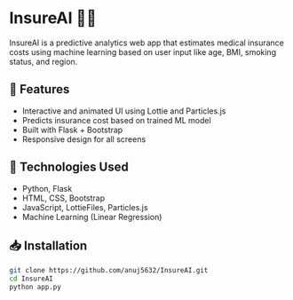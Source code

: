 # InsureAI 🧠💊

InsureAI is a predictive analytics web app that estimates medical insurance costs using machine learning based on user input like age, BMI, smoking status, and region.

## 🚀 Features
- Interactive and animated UI using Lottie and Particles.js
- Predicts insurance cost based on trained ML model
- Built with Flask + Bootstrap
- Responsive design for all screens

## 📂 Technologies Used
- Python, Flask
- HTML, CSS, Bootstrap
- JavaScript, LottieFiles, Particles.js
- Machine Learning (Linear Regression)



## 📥 Installation
```bash
git clone https://github.com/anuj5632/InsureAI.git
cd InsureAI
python app.py

